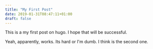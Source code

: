 ```yaml
---
title: "My First Post"
date: 2019-01-31T08:47:11+01:00
draft: false
---
```


This is a my first post on hugo. I hope that will be successful.

Yeah, apparently, works. Its hard or I'm dumb. I think is the second one.
